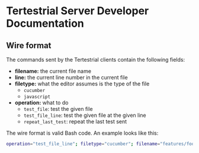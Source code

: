 # Tertestrial Server Developer Documentation


## Wire format

The commands sent by the Tertestrial clients contain the following fields:
* __filename:__ the current file name
* __line:__ the current line number in the current file
* __filetype:__ what the editor assumes is the type of the file
  * `cucumber`
  * `javascript`
* __operation:__ what to do
  * `test_file`: test the given file
  * `test_file_line`: test the given file at the given line
  * `repeat_last_test`: repeat the last test sent

The wire format is valid Bash code. An example looks like this:

```bash
operation="test_file_line"; filetype="cucumber"; filename="features/foo.feature"; line="23"
```
